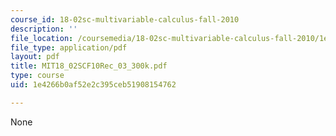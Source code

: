 ```yaml
---
course_id: 18-02sc-multivariable-calculus-fall-2010
description: ''
file_location: /coursemedia/18-02sc-multivariable-calculus-fall-2010/1e4266b0af52e2c395ceb51908154762_MIT18_02SCF10Rec_03_300k.pdf
file_type: application/pdf
layout: pdf
title: MIT18_02SCF10Rec_03_300k.pdf
type: course
uid: 1e4266b0af52e2c395ceb51908154762

---
```

None